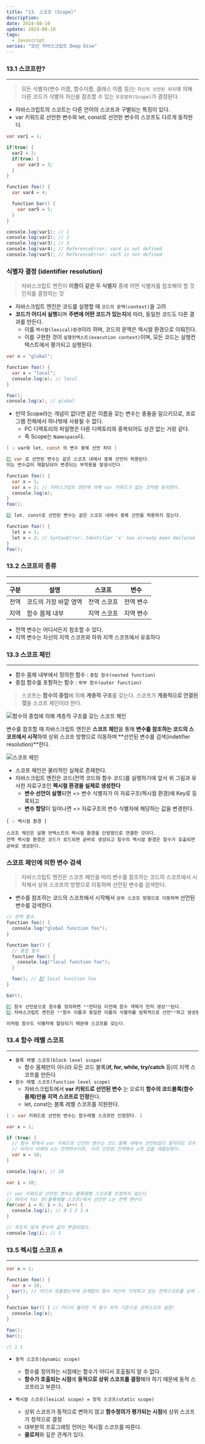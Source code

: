 ```yaml
---
title: "13. 스코프 (Scope)"
description:
date: 2024-08-10
update: 2024-08-10
tags:
  - Javascript
series: "모던 자바스크립트 Deep Dive"
---
```


### 13.1 스코프란?

---

> 모든 식별자(변수 이름, 함수이름, 클래스 이름 등)는 `자신의 선언된 위치`에 의해
> 다른 코드가 식별자 자신을 참조할 수 있는 `유효범위(Scope)`가 결정된다.

- 자바스크립트의 스코트는 다른 언어의 스코프과 구별되는 특징이 있다.
- var 키워드로 선언한 변수와 let, const로 선언한 변수의 스코프도 다르게 동작한다.

```cs
var var1 = 1;

if(true) {
  var2 = 2;
  if(true) {
    var var3 = 3;
  }
}

function foo() {
  var var4 = 4;

  function bar() {
    var var5 = 5;
  }
}

console.log(var1); // 1
console.log(var2); // 2
console.log(var3); // 3
console.log(var4); // ReferenceError: var4 is not defined
console.log(var5); // ReferenceError: var5 is not defined
```

### 식별자 결정 (identifier resolution)

> 자바스크립트 엔진이 **이름이 같은 두 식별자** 중에 어떤 식별자를 참조해야 할 것인지를 결정하는 것

- 자바스크립트 엔진은 코드를 실행할 때 `코드의 문맥(context)`을 고려
- **코드가 어디서 실행**되며 **주변에 어떤 코드가 있는지**에 따라, 동일한 코드도 다른 결과를 만든다.
  - 이를 `렉시컬(lexical)환경`이라 하며, 코드의 문맥은 렉시컬 환경으로 이뤄진다.
  - 이를 구현한 것이 `실행컨텍스트(execution context)`이며, 모든 코드는 실행컨텍스트에서 평가되고 실행된다.

```cs
var x = "global";

function foo() {
  var x = "local";
  console.log(x); // local
}

foo();
console.log(x); // global

```

- 만약 Scope라는 개념이 없다면 같은 이름을 갖는 변수는 충돌을 일으키므로, 프로그램 전체에서 하나밖에 사용될 수 없다.
  - PC 디렉토리의 파일명은 다른 디렉토리와 중복되어도 상관 없는 거랑 같다.
  - 즉 Scope는 `Namespace`다.

```cs
[ 💡 var와 let, const 의 변수 중복 선언 차이 ]

1️⃣ var 로 선언된 변수는 같은 스코프 내에서 중복 선언이 허용된다.
이는 변수값이 재할당되어 변경되는 부작용을 발생시킨다.

function foo() {
  var x = 1;
  var x = 2; // 자바스크립트 엔진에 의해 var 키워드가 없는 것처럼 동작한다.
  console.log(x);
}
foo();

2️⃣ let, const로 선언된 변수는 같은 스코프 내에서 중복 선언을 허용하지 않는다.

function foo() {
  let x = 1;
  let x = 2; // SyntaxError: Identifier 'x' has already been declared
}
foo();
```

### 13.2 스코프의 종류

---

| 구분 | 설명                  | 스코프      | 변수      |
| ---- | --------------------- | ----------- | --------- |
| 전역 | 코드의 가장 바깥 영역 | 전역 스코프 | 전역 변수 |
| 지역 | 함수 몸체 내부        | 지역 스코프 | 지역 변수 |

- 전역 변수는 어디서든지 참조할 수 있다.
- 지역 변수는 자신의 지역 스코프와 하위 지역 스코프에서 유효하다

### 13.3 스코프 체인

---

- 함수 몸체 내부에서 정의한 함수 : `중첩 함수(nested function)`
- 중첩 함수를 포함하는 함수 : `외부 함수(outer function)`

> 스코프는 **함수의 중첩**에 의해 **계층적 구조**를 갖는다.
> 스코프가 **계층적으로 연결된 것**을 스코프 체인이라 한다.

![함수의 중첩에 의해 계층적 구조를 갖는 스코프 체인](image-1.png)

변수를 참조할 때 자바스크립트 엔진은 **스코프 체인**을 통해 **변수를 참조하는 코드의 스코프에서 시작**하여 상위 스코프 방향으로 이동하며 **선언된 변수를 검색(indetifier resolution)**한다.

![스코프 체인](image.png)

- 스코프 체인은 물리적인 실체로 존재한다.
- 자바스크립트 엔진은 코드(전역 코드와 함수 코드)를 실행하기에 앞서 위 그림과 유사한 자료구조인 **렉시컬 환경을 실제로 생성한다**
  - **변수 선언이 실행**되면 => 변수 식별자가 이 자료구조(렉시컬 환경)에 Key로 등록되고
  - **변수 할당**이 일어나면 => 자료구조의 변수 식별자에 해당하는 값을 변경한다.

```sc
[ 💡 렉시컬 환경 ]

스코프 체인은 실행 컨텍스트의 렉시컬 환경을 단방향으로 연결한 것이다.
전역 렉시컬 환경은 코드가 로드되면 곧바로 생성되고 함수의 렉시컬 환경은 함수가 호출되면 곧바로 생성된다.
```

### 스코프 체인에 의한 변수 검색

> 자바스크립트 엔진은 스코프 체인을 따라 변수를 참조하는 코드의 스코프에서 시작해서
> 상위 스코프의 방향으로 이동하며 선언된 변수를 검색한다.

- 변수를 참조하는 코드의 스코프에서 시작해서 `상위 스코프 방향으로 이동하며` 선언된 변수를 검색한다.

```cs
// 전역 함수
function foo() {
  console.log("global function foo");
}

function bar() {
  // 중첩 함수
  function foo() {
    console.log("local function foo");
  }

  foo(); // 1️⃣ local function foo
}

bar();
```

```cs
1️⃣ 함수 선언문으로 함수를 정의하면 **런타임 이전에 함수 객체가 먼저 생성**된다.
2️⃣ 자바스크립트 엔진은 **함수 이름과 동일한 이름의 식별자를 암묵적으로 선언**하고 생성된 함수 객체를 할당한다.

이처럼 함수도 식별자에 할당되기 때문에 스코프를 갖는다.
```

### 13.4 함수 레벨 스코프

---

- `블록 레벨 스코프(block level scope)`
  - 함수 몸체만이 아니라 모든 코드 블록(**if, for, while, try/catch** 등)이 지역 스코프를 만든다
- `함수 레벨 스코프(function level scope)`
  - 자바스크립트에서 **var 키워드로 선언된 변수** 는 오로지 **함수의 코드블록(함수 몸체)만을 지역 스코프로 인정**한다.
  - let, const는 블록 레벨 스코프를 지원한다.

```cs
[ 💡 var 키워드로 선언된 변수는 함수레벨 스코프만 인정한다. ]

var x = 1;

if (true) {
  // 함수 밖에서 var 키워드로 선언된 변수는 코드 블록 내에서 선언되었다 할지라도 모두 전역변수다.
  // 따라서 아래의 x는 전역변수이며, 이미 선언된 전역변수 x의 값을 재할당한다.
  var x = 10;
}

console.log(x); // 10
```

```cs
var i = 10;

// var 키워드로 선언된 변수는 블록레벨 스코프를 인정하지 않는다
// 따라서 for 문(블록레벨 스코프)에서 선언한 i는 전역 변수다
for(var i = 0; i < 5; i++) {
  console.log(i); // 0 1 2 3 4
}

// 의도치 않게 변수의 값이 변경되었다.
console.log(i); // 5
```

### 13.5 렉시컬 스코프 🔥

---

```cs
var x = 1;

function foo() {
  var x = 10;
  bar(); // 어디서 호출됐는지에 관계없이 함수 자신이 기억하고 있는 전역스코프를 상위 스코프로 사용한다.
}

function bar() { // 어디서 불리든 이 함수 위치 기준으로 상위스코프 설정!
  console.log(x);
}

foo();
bar();

// 1 1
```

- `동적 스코프(dynamic scope)`

  - 함수를 정의하는 시점에는 함수가 어디서 호출될지 알 수 없다.
  - **함수가 호출되는 시점**에 **동적으로 상위 스코프를 결정**해야 하기 때문에 동적 스코프라고 부른다.

- `렉시컬 스코프(lexical scope) = 정적 스코프(static scope)`
  - 상위 스코프가 동적으로 변하지 않고 **함수정의가 평가되는 시점**에 상위 스코프가 정적으로 결정
  - 대부분의 프로그래밍 언어는 렉시컬 스코프를 따른다.
  - **클로저**와 깊은 관계가 있다.
